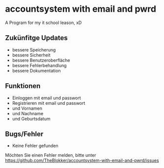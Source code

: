 # accountsystem with email and pwrd
 A Program for my it school leason, xD

## Zukünfitge Updates
- bessere Speicherung
- bessere Sicherheit
- bessere Benutzeroberfläche
- bessere Fehlerbehandlung
- bessere Dokumentation

## Funktionen
- Einloggen mit email und passwort
- Registrieren mit email und passwort
- und Vornamen
- und Nachname
- und Geburtsdatum

## Bugs/Fehler
- Keine Fehler gefunden

Möchten Sie einen Fehler melden, bitte unter https://github.com/TheBlokker/accountsystem-with-email-and-pwrd/issues